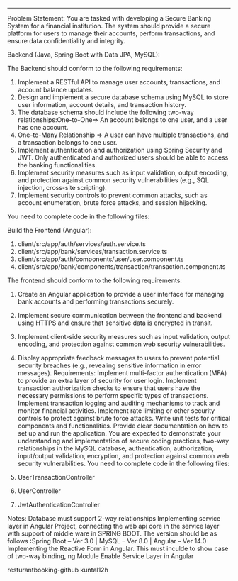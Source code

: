 ---
Problem Statement:
You are tasked with developing a Secure Banking System for a financial institution. The system should provide a secure platform for users to manage their accounts, perform transactions, and ensure data confidentiality and integrity. 

Backend (Java, Spring Boot with Data JPA, MySQL):

The Backend should conform to the following requirements:
1. Implement a RESTful API to manage user accounts, transactions, and account balance updates.
2. Design and implement a secure database schema using MySQL to store user information, account details, and transaction history. 
3. The database schema should include the following two-way relationships:One-to-One=> An account belongs to one user, and a user has one account.
4. One-to-Many Relationship => A user can have multiple transactions, and a transaction belongs to one user.
5. Implement authentication and authorization using Spring Security and JWT. Only authenticated and authorized users should be able to access the banking functionalities.
6. Implement security measures such as input validation, output encoding, and protection against common security vulnerabilities (e.g., SQL injection, cross-site scripting).
7. Implement security controls to prevent common attacks, such as account enumeration, brute force attacks, and session hijacking.

You need to complete code in the following files:

Build the Frontend (Angular):
1. client/src/app/auth/services/auth.service.ts
2. client/src/app/bank/services/transaction.service.ts
3. client/src/app/auth/components/user/user.component.ts
4. client/src/app/bank/components/transaction/transaction.component.ts

The frontend should conform to the following requirements:
1. Create an Angular application to provide a user interface for managing bank accounts and performing transactions securely.
2. Implement secure communication between the frontend and backend using HTTPS and ensure that sensitive data is encrypted in transit.
3. Implement client-side security measures such as input validation, output encoding, and protection against common web security vulnerabilities.
4. Display appropriate feedback messages to users to prevent potential security breaches (e.g., revealing sensitive information in error messages).
Requirements:
Implement multi-factor authentication (MFA) to provide an extra layer of security for user login.
Implement transaction authorization checks to ensure that users have the necessary permissions to perform specific types of transactions.
Implement transaction logging and auditing mechanisms to track and monitor financial activities.
Implement rate limiting or other security controls to protect against brute force attacks.
Write unit tests for critical components and functionalities.
Provide clear documentation on how to set up and run the application.
You are expected to demonstrate your understanding and implementation of secure coding practices, two-way relationships in the MySQL database, authentication, authorization, input/output validation, encryption, and protection against common web security vulnerabilities.
You need to complete code in the following files:

1. UserTransactionController
2. UserController
3. JwtAuthenticationController

Notes:
Database must support 2-way relationships
Implementing service layer in Angular Project, connecting the web api core in the service layer with support of middle ware in SPRING BOOT.
The version should be as follows :Spring Boot – Ver 3.0 | MySQL – Ver 8.0 | Angular – Ver 14.0
Implementing the Reactive Form in Angular. This must inculde to show case of two-way binding, ng Module
Enable Service Layer in Angular

resturantbooking-github
kuntal12h